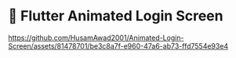 # :art: Flutter Animated Login Screen

https://github.com/HusamAwad2001/Animated-Login-Screen/assets/81478701/be3c8a7f-e960-47a6-ab73-ffd7554e93e4

